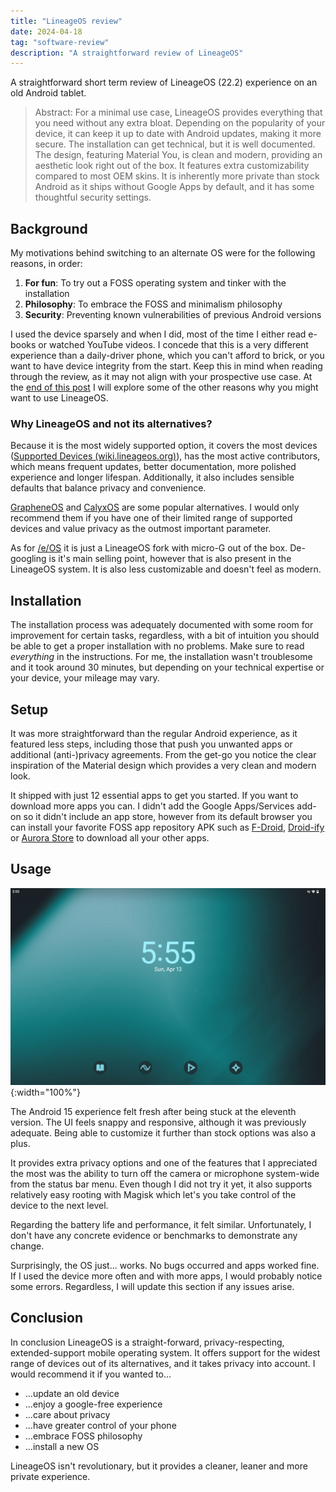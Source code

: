 ```yaml
---
title: "LineageOS review"
date: 2024-04-18
tag: "software-review"
description: "A straightforward review of LineageOS"
---
```


A straightforward short term review of LineageOS (22.2) experience on an old Android tablet.
<!--more-->

> Abstract: For a minimal use case, LineageOS provides everything that you need without any extra bloat. Depending on the popularity of your device, it can keep it up to date with Android updates, making it more secure. The installation can get technical, but it is well documented. The design, featuring Material You, is clean and modern, providing an aesthetic look right out of the box. It features extra customizability compared to most OEM skins. It is inherently more private than stock Android as it ships without Google Apps by default, and it has some thoughtful security settings.

## Background
My motivations behind switching to an alternate OS were for the following reasons, in order:

1. **For fun**: To try out a FOSS operating system and tinker with the installation
2. **Philosophy**: To embrace the FOSS and minimalism philosophy
3. **Security**: Preventing known vulnerabilities of previous Android versions

I used the device sparsely and when I did, most of the time I either read e-books or watched YouTube videos. I concede that this is a very different experience than a daily-driver phone, which you can't afford to brick, or you want to have device integrity from the start. Keep this in mind when reading through the review, as it may not align with your prospective use case. At the [end of this post](#conclusion) I will explore some of the other reasons why you might want to use LineageOS.

### Why LineageOS and not its alternatives?
Because it is the most widely supported option, it covers the most devices ([Supported Devices (wiki.lineageos.org)](https://wiki.lineageos.org/devices/)), has the most active contributors, which means frequent updates, better documentation, more polished experience and longer lifespan. Additionally, it also includes sensible defaults that balance privacy and convenience.

[GrapheneOS](https://grapheneos.org/) and [CalyxOS](https://calyxos.org/) are some popular alternatives. I would only recommend them if you have one of their limited range of supported devices and value privacy as the outmost important parameter.

As for [/e/OS](https://e.foundation/e-os/) it is just a LineageOS fork with micro-G out of the box. De-googling is it's main selling point, however that is also present in the LineageOS system. It is also less customizable and doesn't feel as modern.

## Installation
The installation process was adequately documented with some room for improvement for certain tasks, regardless, with a bit of intuition you should be able to get a proper installation with no problems. Make sure to read *everything* in the instructions. For me, the installation wasn't troublesome and it took around 30 minutes, but depending on your technical expertise or your device, your mileage may vary.

## Setup
It was more straightforward than the regular Android experience, as it featured less steps, including those that push you unwanted apps or additional (anti-)privacy agreements. From the get-go you notice the clear inspiration of the Material design which provides a very clean and modern look.

It shipped with just 12 essential apps to get you started. If you want to download more apps you can. I didn't add the Google Apps/Services add-on so it didn't include an app store, however from its default browser you can install your favorite FOSS app repository APK such as [F-Droid](https://f-droid.org/), [Droid-ify](https://droidify.eu.org/) or [Aurora Store](https://auroraoss.com/aurora-store) to download all your other apps.

## Usage
![Home Screen](/src/assets/lineageos-homescreen.png){:width="100%"}

The Android 15 experience felt fresh after being stuck at the eleventh version. The UI feels snappy and responsive, although it was previously adequate. Being able to customize it further than stock options was also a plus.

It provides extra privacy options and one of the features that I appreciated the most was the ability to turn off the camera or microphone system-wide from the status bar menu. Even though I did not try it yet, it also supports relatively easy rooting with Magisk which let's you take control of the device to the next level.  

Regarding the battery life and performance, it felt similar. Unfortunately, I don't have any concrete evidence or benchmarks to demonstrate any change.

Surprisingly, the OS just... works. No bugs occurred and apps worked fine. If I used the device more often and with more apps, I would probably notice some errors. Regardless, I will update this section if any issues arise.

## Conclusion
In conclusion LineageOS is a straight-forward, privacy-respecting, extended-support mobile operating system. It offers support for the widest range of devices out of its alternatives, and it takes privacy into account. I would recommend it if you wanted to...

- ...update an old device
- ...enjoy a google-free experience
- ...care about privacy
- ...have greater control of your phone
- ...embrace FOSS philosophy
- ...install a new OS

LineageOS isn't revolutionary, but it provides a cleaner, leaner and more private experience.
